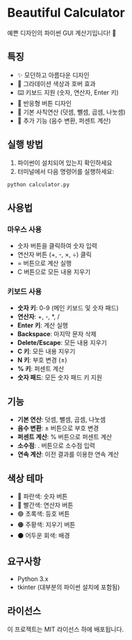 # Beautiful Calculator

예쁜 디자인의 파이썬 GUI 계산기입니다! 🧮

## 특징

- ✨ 모던하고 아름다운 디자인
- 🎨 그라데이션 색상과 호버 효과
- ⌨️ 키보드 지원 (숫자, 연산자, Enter 키)
- 📱 반응형 버튼 디자인
- 🔢 기본 사칙연산 (덧셈, 뺄셈, 곱셈, 나눗셈)
- 🎯 추가 기능 (음수 변환, 퍼센트 계산)

## 실행 방법

1. 파이썬이 설치되어 있는지 확인하세요
2. 터미널에서 다음 명령어를 실행하세요:

```bash
python calculator.py
```

## 사용법

### 마우스 사용
- 숫자 버튼을 클릭하여 숫자 입력
- 연산자 버튼 (+, -, ×, ÷) 클릭
- = 버튼으로 계산 실행
- C 버튼으로 모든 내용 지우기

### 키보드 사용
- **숫자 키**: 0-9 (메인 키보드 및 숫자 패드)
- **연산자**: +, -, *, /
- **Enter 키**: 계산 실행
- **Backspace**: 마지막 문자 삭제
- **Delete/Escape**: 모든 내용 지우기
- **C 키**: 모든 내용 지우기
- **N 키**: 부호 변경 (±)
- **% 키**: 퍼센트 계산
- **숫자 패드**: 모든 숫자 패드 키 지원

## 기능

- **기본 연산**: 덧셈, 뺄셈, 곱셈, 나눗셈
- **음수 변환**: ± 버튼으로 부호 변경
- **퍼센트 계산**: % 버튼으로 퍼센트 계산
- **소수점**: . 버튼으로 소수점 입력
- **연속 계산**: 이전 결과를 이용한 연속 계산

## 색상 테마

- 🔵 파란색: 숫자 버튼
- 🔴 빨간색: 연산자 버튼
- 🟢 초록색: 등호 버튼
- 🟠 주황색: 지우기 버튼
- ⚫ 어두운 회색: 배경

## 요구사항

- Python 3.x
- tkinter (대부분의 파이썬 설치에 포함됨)

## 라이선스

이 프로젝트는 MIT 라이선스 하에 배포됩니다. 